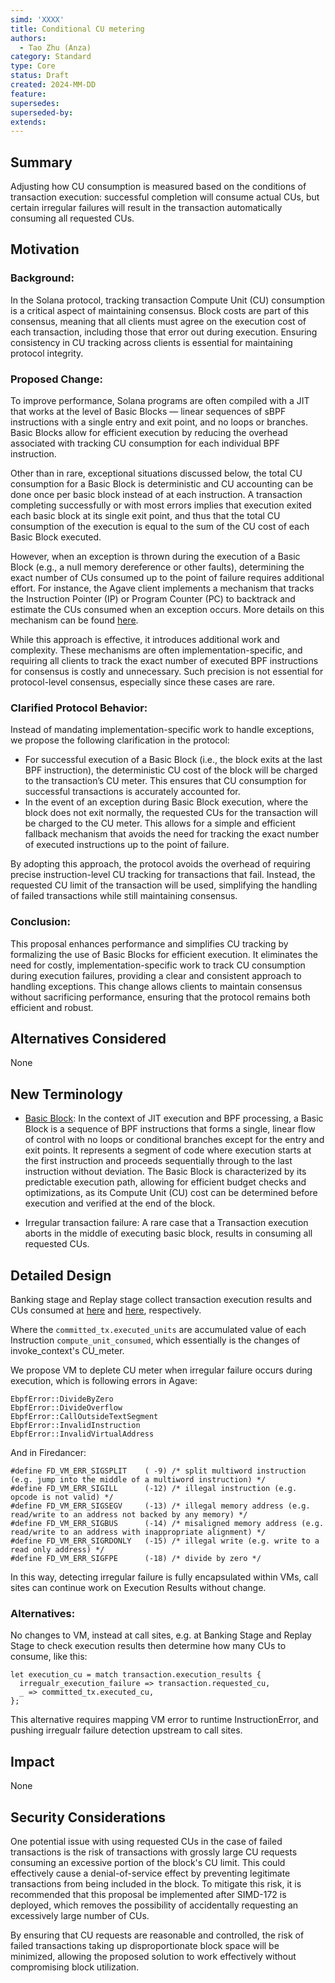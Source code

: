 ```yaml
---
simd: 'XXXX'
title: Conditional CU metering
authors:
  - Tao Zhu (Anza)
category: Standard
type: Core
status: Draft
created: 2024-MM-DD
feature:
supersedes:
superseded-by:
extends:
---
```


## Summary

Adjusting how CU consumption is measured based on the conditions of transaction
execution: successful completion will consume actual CUs, but certain irregular
failures will result in the transaction automatically consuming all requested
CUs.

## Motivation

### Background:

In the Solana protocol, tracking transaction Compute Unit (CU) consumption is a
critical aspect of maintaining consensus. Block costs are part of this
consensus, meaning that all clients must agree on the execution cost of each
transaction, including those that error out during execution. Ensuring
consistency in CU tracking across clients is essential for maintaining protocol
integrity.

### Proposed Change:

To improve performance, Solana programs are often compiled with a JIT that works
at the level of Basic Blocks — linear sequences of sBPF instructions with a
single entry and exit point, and no loops or branches. Basic Blocks allow for
efficient execution by reducing the overhead associated with tracking CU
consumption for each individual BPF instruction.

Other than in rare, exceptional situations discussed below, the total CU
consumption for a Basic Block is deterministic and CU accounting can be
done once per basic block instead of at each instruction.  A transaction
completing successfully or with most errors implies that execution exited each
basic block at its single exit point, and thus that the total CU consumption of
the execution is equal to the sum of the CU cost of each Basic Block executed.

However, when an exception is thrown during the execution of a Basic Block
(e.g., a null memory dereference or other faults), determining the exact number
of CUs consumed up to the point of failure requires additional effort. For
instance, the Agave client implements a mechanism that tracks the Instruction
Pointer (IP) or Program Counter (PC) to backtrack and estimate the CUs consumed
when an exception occurs. More details on this mechanism can be found
[here](https://github.com/solana-labs/rbpf/blob/57139e9e1fca4f01155f7d99bc55cdcc25b0bc04/src/jit.rs#L267).

While this approach is effective, it introduces additional work and complexity.
These mechanisms are often implementation-specific, and requiring all clients to
track the exact number of executed BPF instructions for consensus is costly and
unnecessary. Such precision is not essential for protocol-level consensus,
especially since these cases are rare.

### Clarified Protocol Behavior:

Instead of mandating implementation-specific work to handle exceptions, we
propose the following clarification in the protocol:

- For successful execution of a Basic Block (i.e., the block exits at the last
  BPF instruction), the deterministic CU cost of the block will be charged to
the transaction’s CU meter. This ensures that CU consumption for successful
transactions is accurately accounted for.
- In the event of an exception during Basic Block execution, where the block
  does not exit normally, the requested CUs for the transaction will be charged
to the CU meter. This allows for a simple and efficient fallback mechanism that
avoids the need for tracking the exact number of executed instructions up to the
point of failure.

By adopting this approach, the protocol avoids the overhead of requiring precise
instruction-level CU tracking for transactions that fail. Instead, the requested
CU limit of the transaction will be used, simplifying the handling of failed
transactions while still maintaining consensus.

### Conclusion:

This proposal enhances performance and simplifies CU tracking by formalizing the
use of Basic Blocks for efficient execution. It eliminates the need for costly,
implementation-specific work to track CU consumption during execution failures,
providing a clear and consistent approach to handling exceptions. This change
allows clients to maintain consensus without sacrificing performance, ensuring
that the protocol remains both efficient and robust.

## Alternatives Considered

None

## New Terminology

- [Basic Block](https://en.wikipedia.org/wiki/Basic_block): In the context of
  JIT execution and BPF processing, a Basic Block is a sequence of BPF
instructions that forms a single, linear flow of control with no loops or
conditional branches except for the entry and exit points. It represents a
segment of code where execution starts at the first instruction and proceeds
sequentially through to the last instruction without deviation. The Basic Block
is characterized by its predictable execution path, allowing for efficient
budget checks and optimizations, as its Compute Unit (CU) cost can be determined
before execution and verified at the end of the block.

- Irregular transaction failure: A rare case that a Transaction execution aborts
in the middle of executing basic block, results in consuming all requested CUs.

## Detailed Design

Banking stage and Replay stage collect transaction execution results and CUs
consumed at
[here](https://github.com/anza-xyz/agave/blob/master/core/src/banking_stage/committer.rs#L99)
and
[here](https://github.com/anza-xyz/agave/blob/master/ledger/src/blockstore_processor.rs#L239),
respectively.

Where the `committed_tx.executed_units` are accumulated value of each
Instruction `compute_unit_consumed`, which essentially is the changes of
invoke_context's CU_meter.

We propose VM to deplete CU meter when irregular failure occurs during
execution, which is following errors in Agave:

```
EbpfError::DivideByZero
EbpfError::DivideOverflow
EbpfError::CallOutsideTextSegment
EbpfError::InvalidInstruction
EbpfError::InvalidVirtualAddress
```

And in Firedancer:

```
#define FD_VM_ERR_SIGSPLIT    ( -9) /* split multiword instruction (e.g. jump into the middle of a multiword instruction) */
#define FD_VM_ERR_SIGILL      (-12) /* illegal instruction (e.g. opcode is not valid) */
#define FD_VM_ERR_SIGSEGV     (-13) /* illegal memory address (e.g. read/write to an address not backed by any memory) */
#define FD_VM_ERR_SIGBUS      (-14) /* misaligned memory address (e.g. read/write to an address with inappropriate alignment) */
#define FD_VM_ERR_SIGRDONLY   (-15) /* illegal write (e.g. write to a read only address) */
#define FD_VM_ERR_SIGFPE      (-18) /* divide by zero */
```

In this way, detecting irregular failure is fully encapsulated within VMs, call
sites can continue work on Execution Results without change.

### Alternatives:

No changes to VM, instead at call sites, e.g. at Banking Stage and Replay Stage
to check execution results then determine how many CUs to consume, like this:

```
let execution_cu = match transaction.execution_results {
  irregualr_execution_failure => transaction.requested_cu,
  _ => committed_tx.executed_cu,
};
```

This alternative requires mapping VM error to runtime InstructionError, and
pushing irregualr failure detection upstream to call sites.

## Impact

None

## Security Considerations

One potential issue with using requested CUs in the case of failed transactions
is the risk of transactions with grossly large CU requests consuming an
excessive portion of the block's CU limit. This could effectively cause a
denial-of-service effect by preventing legitimate transactions from being
included in the block. To mitigate this risk, it is recommended that this
proposal be implemented after SIMD-172 is deployed, which removes the
possibility of accidentally requesting an excessively large number of CUs.

By ensuring that CU requests are reasonable and controlled, the risk of failed
transactions taking up disproportionate block space will be minimized, allowing
the proposed solution to work effectively without compromising block
utilization.

